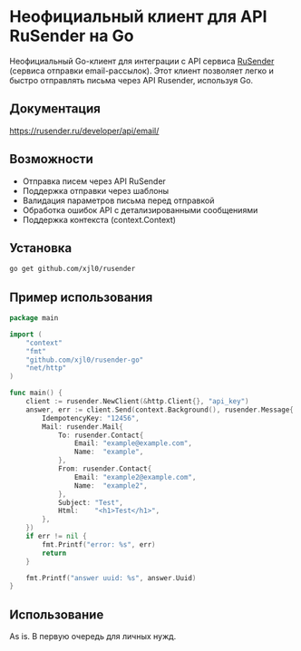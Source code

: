 # Неофициальный клиент для API RuSender на Go 

Неофициальный Go-клиент для интеграции с API сервиса [RuSender](https://rusender.ru/) (сервиса отправки email-рассылок). Этот клиент позволяет легко и быстро отправлять письма через API Rusender, используя Go.

## Документация 

https://rusender.ru/developer/api/email/

## Возможности

- Отправка писем через API RuSender
- Поддержка отправки через шаблоны
- Валидация параметров письма перед отправкой
- Обработка ошибок API с детализированными сообщениями
- Поддержка контекста (context.Context)

## Установка

```bash
go get github.com/xjl0/rusender
```

## Пример использования
```go
package main

import (
	"context"
	"fmt"
	"github.com/xjl0/rusender-go"
	"net/http"
)

func main() {
	client := rusender.NewClient(&http.Client{}, "api_key")
	answer, err := client.Send(context.Background(), rusender.Message{
		IdempotencyKey: "12456",
		Mail: rusender.Mail{
			To: rusender.Contact{
				Email: "example@example.com",
				Name:  "example",
			},
			From: rusender.Contact{
				Email: "example2@example.com",
				Name:  "example2",
			},
			Subject: "Test",
			Html:    "<h1>Test</h1>",
		},
	})
	if err != nil {
		fmt.Printf("error: %s", err)
		return
	}

	fmt.Printf("answer uuid: %s", answer.Uuid)
}

```

## Использование

As is. В первую очередь для личных нужд.